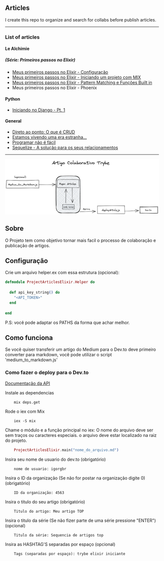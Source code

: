 ## Articles

I create this repo to organize and search for collabs before publish articles.

---

### List of articles

#### Le Alchimie

##### (Série: Primeiros passos no Elixir)

- [Meus primeiros passos no Elixir - Configuração](Elixir/PrimeirosPassos/configuracao.md)
- [Meus primeiros passos no Elixir - Iniciando um projeto com MIX](Elixir/PrimeirosPassos/conceitos_iniciais.md)
- [Meus primeiros passos no Elixir - Pattern Matching e Funções Built in](Elixir/PrimeirosPassos/pattern_mathing_built_in.md)
- Meus primeiros passos no Elixir - Phoenix

#### Python

- [Iniciando no Django - Pt. 1](Python/Iniciando_uma_aplicação_com_Django_Framework.md)

#### General
- [Direto ao ponto: O que é CRUD](/home/igor/projetos/project_articles_elixir/General/Direto_ao_ponto:_O_que_é_CRUD?.md)
- [Estamos vivendo uma era estranha...](General/Estamos_vivendo_uma_era_estranha….md)
- [Programar não é fácil](/home/igor/projetos/project_articles_elixir/General/Programar_não_é_fácil!.md)
- [Sequelize - A solução para os seus relacionamentos](General/Sequelize_—_A_solução_para_seus_relacionamentos!.md)

---
![estrutura](estrutura.png)

## Sobre
O Projeto tem como objetivo tornar mais facil o processo de colaboração e publicação de artigos.

## Configuração

Crie um arquivo helper.ex com essa estrutura (opcional):

```elixir
defmodule ProjectArticlesElixir.Helper do

  def api_key_string() do
    "<API_TOKEN>"
  end

end
```

P.S: você pode adaptar os PATHS da forma que achar melhor.

## Como funciona
Se você quiser transferir um artigo do Medium para o Dev.to deve primeiro converter para markdown, você pode utilizar o script 'medium_to_markdown.js'

<!-- ### Como converter um artigo do Medium para Markdown

É nescessário ter o Node instalado.

clone o repositorio
```Shell
    git clone git@github.com:igorgbr/articles.git
```

Instale as bibliotecas
```Shell
    mix deps.get
```

Rode o projeto no MIX
```Shell
    iex -S mix
``` -->

<!-- Será gerado no caminho escolhido um arquivo de nome igual ao titulo do artigo no formato MD. -->


### Como fazer o deploy para o Dev.to
[Documentação da API](https://developers.forem.com/api/#section/Authentication)

Instale as dependencias
```Shell
    mix deps.get
```
Rode o iex com Mix
```Shell
    iex -S mix
```

Chame o módulo e a função principal no iex:
O nome do arquivo deve ser sem traços ou caracteres especiais.
o arquivo deve estar localizado na raiz do projeto.

```elixir
    ProjectArticlesElixir.main("nome_do_arquivo.md")
```


Insira seu nome de usuario do dev.to (obrigatório)
```Shell
    nome de usuario: igorgbr
```

Insira o ID da organização (Se não for postar na organização digite 0) (obrigatório)
```Shell
    ID da organização: 4563
```

Insira o titulo do seu artigo (obrigatório)
```Shell
    Titulo do artigo: Meu artigo TOP
```

Insira o titulo da série (Se não fizer parte de uma série pressione "ENTER") (opcional)
```Shell
    Titulo da série: Sequencia de artigos top
```

Insira as HASHTAG'S separadas por espaço (opcional)
```Shell
    Tags (separadas por espaço): trybe elixir iniciante
```
